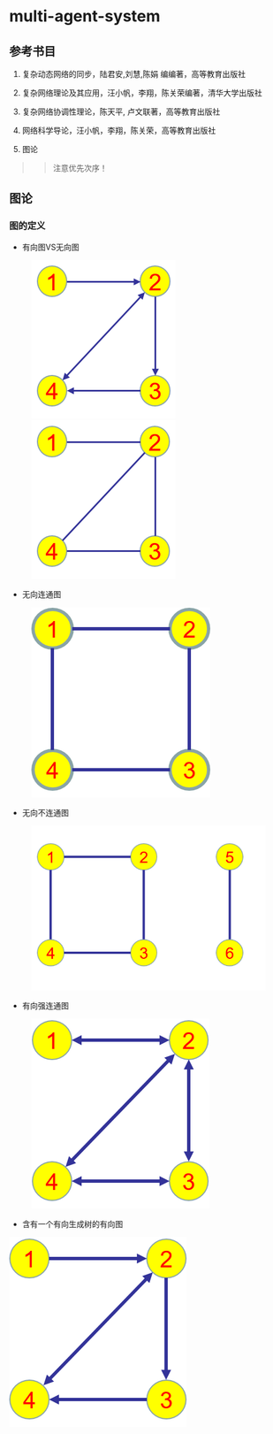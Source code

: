 # multi-agent-system

## 参考书目

1. 复杂动态网络的同步，陆君安,刘慧,陈娟 编编著，高等教育出版社

2. 复杂网络理论及其应用，汪小帆，李翔，陈关荣编著，清华大学出版社

3. 复杂网络协调性理论，陈天平, 卢文联著，高等教育出版社

4. 网络科学导论，汪小帆，李翔，陈关荣，高等教育出版社

5. 图论

>> 注意优先次序！


## 图论

### 图的定义

- 有向图VS无向图

<figure class="half">
    <img src="./Pictures/有向图.png" title="有向图">
    <img src="./Pictures/无向图.png" title="无向图">
</figure>

- 无向连通图

<figure>
    <img = src="./Pictures/无向连通图.png" title="无向连通图"></a>
</figure>

- 无向不连通图

<figure>
    <img = src="./Pictures/无向不连通图.png" title="无向不连通图"></a>
</figure>

- 有向强连通图

<figure>
    <img = src="./Pictures/有向强连通图.png" title="有向强连通图"/></a>
</figure>

- 含有一个有向生成树的有向图

![含有一个有向生成树的有向图](./Pictures/含有一个有向生成树的有向图.png)
